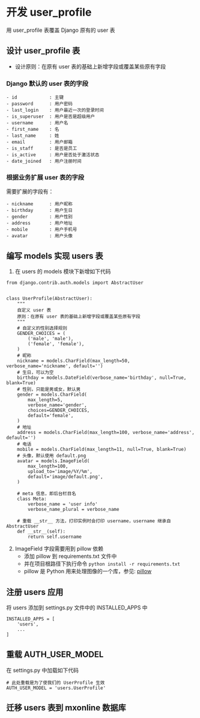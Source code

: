 # 开发 user_profile

用 user_profile 表覆盖 Django 原有的 user 表

## 设计 user_profile 表

- 设计原则：在原有 user 表的基础上新增字段或覆盖某些原有字段

### Django 默认的 user 表的字段

```text
- id            : 主键
- password      : 用户密码
- last_login    : 用户最近一次的登录时间
- is_superuser  : 用户是否是超级用户
- username      : 用户名
- first_name    : 名
- last_name     : 姓
- email         : 用户邮箱
- is_staff      : 是否是员工
- is_active     : 用户是否处于激活状态
- date_joined   : 用户注册时间
```

### 根据业务扩展 user 表的字段

需要扩展的字段有：
```text
- nickname      : 用户昵称
- birthday      : 用户生日
- gender        : 用户性别
- address       : 用户地址
- mobile        : 用户手机号
- avatar        : 用户头像
```

## 编写 models 实现 users 表

1. 在 users 的 models 模块下新增如下代码
```text
from django.contrib.auth.models import AbstractUser


class UserProfile(AbstractUser):
    """
    自定义 user 表
    原则：在原有 user 表的基础上新增字段或覆盖某些原有字段
    """
    # 自定义的性别选择规则
    GENDER_CHOICES = (
        ('male', 'male'),
        ('female', 'female'),
    )
    # 昵称
    nickname = models.CharField(max_length=50, verbose_name='nickname', default='')
    # 生日，可以为空
    birthday = models.DateField(verbose_name='birthday', null=True, blank=True)
    # 性别，只能是男或女，默认男
    gender = models.CharField(
        max_length=5,
        verbose_name='gender',
        choices=GENDER_CHOICES,
        default='female',
    )
    # 地址
    address = models.CharField(max_length=100, verbose_name='address', default='')
    # 电话
    mobile = models.CharField(max_length=11, null=True, blank=True)
    # 头像，默认使用 default.png
    avatar = models.ImageField(
        max_length=100,
        upload_to='image/%Y/%m',
        default='image/default.png',
    )

    # meta 信息，即后台栏目名
    class Meta:
        verbose_name = 'user info'
        verbose_name_plural = verbose_name

    # 重载 __str__ 方法，打印实例时会打印 username，username 继承自 AbstractUser
    def __str__(self):
        return self.username
```

2. ImageField 字段需要用到 pillow 依赖
    - 添加 pillow 到 requirements.txt 文件中
    - 并在项目根路径下执行命令 `python install -r requirements.txt`
    - pillow 是 Python 用来处理图像的一个库，参见: [pillow](https://pypi.org/project/Pillow/)

## 注册 users 应用

将 users 添加到 settings.py 文件中的 INSTALLED_APPS 中
```text
INSTALLED_APPS = [
    'users',
    ...
]
```

## 重载 AUTH_USER_MODEL

在 settings.py 中加载如下代码
```text
# 此处重载是为了使我们的 UserProfile 生效
AUTH_USER_MODEL = 'users.UserProfile'
```

## 迁移 users 表到 mxonline 数据库